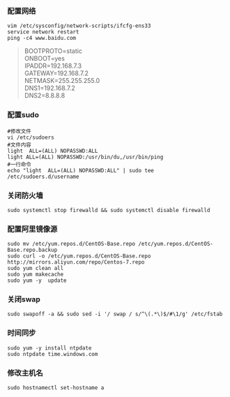 ### 配置网络
```shell
vim /etc/sysconfig/network-scripts/ifcfg-ens33
service network restart
ping -c4 www.baidu.com
```
> BOOTPROTO=static  
> ONBOOT=yes  
> IPADDR=192.168.7.3  
> GATEWAY=192.168.7.2  
> NETMASK=255.255.255.0  
> DNS1=192.168.7.2  
> DNS2=8.8.8.8  

### 配置sudo
```shell
#修改文件
vi /etc/sudoers
#文件内容
light  ALL=(ALL) NOPASSWD:ALL
light ALL=(ALL) NOPASSWD:/usr/bin/du,/usr/bin/ping
#一行命令
echo "light  ALL=(ALL) NOPASSWD:ALL" | sudo tee /etc/sudoers.d/username
```

### 关闭防火墙
```shell
sudo systemctl stop firewalld && sudo systemctl disable firewalld
```

### 配置阿里镜像源
```shell
sudo mv /etc/yum.repos.d/CentOS-Base.repo /etc/yum.repos.d/CentOS-Base.repo.backup
sudo curl -o /etc/yum.repos.d/CentOS-Base.repo http://mirrors.aliyun.com/repo/Centos-7.repo
sudo yum clean all
sudo yum makecache
sudo yum -y  update
```

### 关闭swap
```shell
sudo swapoff -a && sudo sed -i '/ swap / s/^\(.*\)$/#\1/g' /etc/fstab
```

### 时间同步
```shell
sudo yum -y install ntpdate
sudo ntpdate time.windows.com
```

### 修改主机名
```shell
sudo hostnamectl set-hostname a
```

